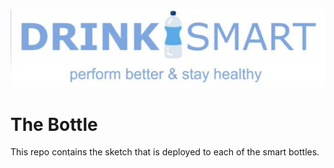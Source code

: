 <p align="center">
  <img src="ds.png">
</p>

# The Bottle

This repo contains the sketch that is deployed to each of the smart bottles.
